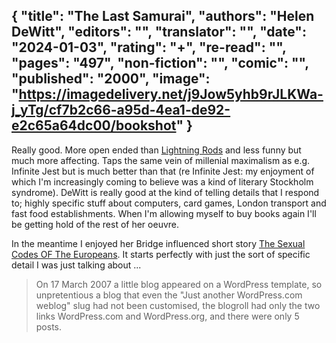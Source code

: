 {
 "title": "The Last Samurai",
 "authors": "Helen DeWitt",
 "editors": "",
 "translator": "",
 "date": "2024-01-03",
 "rating": "+",
 "re-read": "",
 "pages": "497",
 "non-fiction": "",
 "comic": "",
 "published": "2000",
 "image": "https://imagedelivery.net/j9Jow5yhb9rJLKWa-j_yTg/cf7b2c66-a95d-4ea1-de92-e2c65a64dc00/bookshot"
}
---

Really good. More open ended than [Lightning Rods](book-Lightning-Rods(2011)) and less funny but much more affecting. Taps the same vein of millenial maximalism as e.g. Infinite Jest but is much better than that (re Infinite Jest: my enjoyment of which I'm increasingly coming to believe was a kind of literary Stockholm syndrome). DeWitt is really good at the kind of telling details that I respond to; highly specific stuff about computers, card games, London transport and fast food establishments. When I'm allowing myself to buy books again I'll be getting hold of the rest of her oeuvre.

In the meantime I enjoyed her Bridge influenced short story [The Sexual Codes OF The Europeans](https://evergreenreview.com/read/sexual-codes-of-the-europeans/). It starts perfectly with just the sort of specific detail I was just talking about ...

>On 17 March 2007 a little blog appeared on a WordPress template, so unpretentious a blog that even the "Just another WordPress.com weblog" slug had not been customised, the blogroll had only the two links WordPress.com and WordPress.org, and there were only 5 posts.
